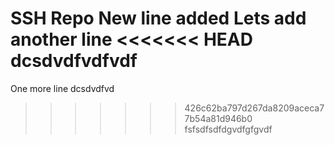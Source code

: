 SSH Repo 
New line added 
Lets add another line
<<<<<<< HEAD
 dcsdvdfvdfvdf 
=======
One more line
dcsdvdfvd
>>>>>>> 426c62ba797d267da8209aceca77b54a81d946b0
fsfsdfsdfdgvdfgfgvdf
